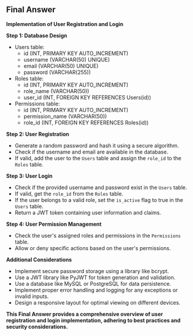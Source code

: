 ## Final Answer

**Implementation of User Registration and Login**

**Step 1: Database Design**

* Users table:
    * id (INT, PRIMARY KEY AUTO_INCREMENT)
    * username (VARCHAR(50) UNIQUE)
    * email (VARCHAR(50) UNIQUE)
    * password (VARCHAR(255))
* Roles table:
    * id (INT, PRIMARY KEY AUTO_INCREMENT)
    * role_name (VARCHAR(50))
    * user_id (INT, FOREIGN KEY REFERENCES Users(id))
* Permissions table:
    * id (INT, PRIMARY KEY AUTO_INCREMENT)
    * permission_name (VARCHAR(50))
    * role_id (INT, FOREIGN KEY REFERENCES Roles(id))

**Step 2: User Registration**

* Generate a random password and hash it using a secure algorithm.
* Check if the username and email are available in the database.
* If valid, add the user to the `Users` table and assign the `role_id` to the `Roles` table.

**Step 3: User Login**

* Check if the provided username and password exist in the `Users` table.
* If valid, get the `role_id` from the `Roles` table.
* If the user belongs to a valid role, set the `is_active` flag to true in the `Users` table.
* Return a JWT token containing user information and claims.

**Step 4: User Permission Management**

* Check the user's assigned roles and permissions in the `Permissions` table.
* Allow or deny specific actions based on the user's permissions.

**Additional Considerations**

* Implement secure password storage using a library like bcrypt.
* Use a JWT library like PyJWT for token generation and validation.
* Use a database like MySQL or PostgreSQL for data persistence.
* Implement proper error handling and logging for any exceptions or invalid inputs.
* Design a responsive layout for optimal viewing on different devices.

**This Final Answer provides a comprehensive overview of user registration and login implementation, adhering to best practices and security considerations.**